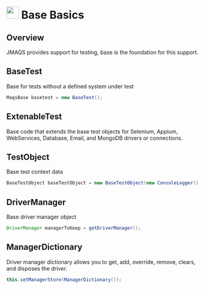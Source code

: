 # <img src="resources/maqslogo.ico" height="32" width="32"> Base Basics

## Overview
JMAQS provides support for testing, base is the foundation for this support.  

## BaseTest
 Base for tests without a defined system under test
 ```java
MaqsBase basetest = new BaseTest();
 ```

## ExtenableTest
Base code that extends the base test objects for Selenium, Appium, WebServices, Database, Email, and MongoDB drivers or connections.

## TestObject
Base test context data
```java
BaseTestObject baseTestObject = new BaseTestObject(new ConsoleLogger(), string.Empty);
```

## DriverManager
Base driver manager object
```java
DriverManager managerToKeep = getDriverManager();
```

## ManagerDictionary
 Driver manager dictionary allows you to get, add, override, remove, clears, and disposes the driver. 
 ```java
 this.setManagerStore(ManagerDictionary());
 ```